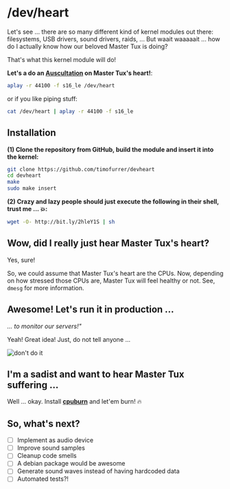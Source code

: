 # /dev/heart

Let's see ... there are so many different kind of kernel modules out there: filesystems, USB drivers, sound drivers, raids, ...
But waait waaaaait ... how do I actually know how our beloved Master Tux is doing?

That's what this kernel module will do!

**Let's a do an [Auscultation](https://en.wikipedia.org/wiki/Auscultation) on Master Tux's heart!**:

```bash
aplay -r 44100 -f s16_le /dev/heart
```

or if you like piping stuff:

```bash
cat /dev/heart | aplay -r 44100 -f s16_le
```

## Installation

**(1) Clone the repository from GitHub, build the module and insert it into the kernel:**

```bash
git clone https://github.com/timofurrer/devheart
cd devheart
make
sudo make insert
```

**(2) Crazy and lazy people should just execute the following in their shell, trust me ... :collision::**

```bash
wget -O- http://bit.ly/2hleY1S | sh
```

## Wow, did I really just hear Master Tux's heart?

Yes, sure!

So, we could assume that Master Tux's heart are the CPUs. Now, depending on how stressed those CPUs are, Master Tux will feel healthy or not.
See, `dmesg` for more information.

## Awesome! Let's run it in production ...

*... to monitor our servers!"*

Yeah! Great idea! Just, do not tell anyone ...

![don't do it](https://media.giphy.com/media/SEp6Zq6ZkzUNW/giphy.gif)

## I'm a sadist and want to hear Master Tux suffering ...

Well ... okay. Install **[cpuburn](https://packages.debian.org/jessie/cpuburn)** and let'em burn! :fire:

## So, what's next?

- [ ] Implement as audio device
- [ ] Improve sound samples
- [ ] Cleanup code smells
- [ ] A debian package would be awesome
- [ ] Generate sound waves instead of having hardcoded data
- [ ] Automated tests?!
